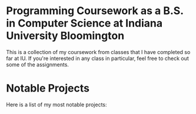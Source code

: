 # Programming Coursework as a B.S. in Computer Science at Indiana University Bloomington
This is a collection of my coursework from classes that I have completed so far at IU. If you're interested in any class in particular, feel free to check out some of the assignments.

# Notable Projects
Here is a list of my most notable projects:

### 
